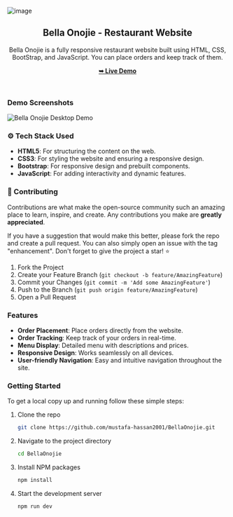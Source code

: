 ![image](https://github.com/user-attachments/assets/7ff74607-f29f-4cde-a375-6887afe02c04)<div align="center">

  <h2 align="center">Bella Onojie - Restaurant Website</h2>

  Bella Onojie is a fully responsive restaurant website built using HTML, CSS, BootStrap, and JavaScript. You can place orders and keep track of them.

  <a href="https://mustafa-hassan2001.github.io/BellaOnojie/"><strong>➥ Live Demo</strong></a>
</div>

<br />

### Demo Screenshots

![Bella Onojie Desktop Demo](https://github.com/Mustafa-Hassan2001/Bella-Onojie/blob/main/1.png)

### ⚙️ Tech Stack Used

- **HTML5**: For structuring the content on the web.
- **CSS3**: For styling the website and ensuring a responsive design.
- **Bootstrap**: For responsive design and prebuilt components.
- **JavaScript**: For adding interactivity and dynamic features.

### 🤝 Contributing

Contributions are what make the open-source community such an amazing place to learn, inspire, and create. Any contributions you make are **greatly appreciated**.

If you have a suggestion that would make this better, please fork the repo and create a pull request. You can also simply open an issue with the tag "enhancement".
Don't forget to give the project a star! ⭐

1. Fork the Project
2. Create your Feature Branch (`git checkout -b feature/AmazingFeature`)
3. Commit your Changes (`git commit -m 'Add some AmazingFeature'`)
4. Push to the Branch (`git push origin feature/AmazingFeature`)
5. Open a Pull Request

### Features

- **Order Placement**: Place orders directly from the website.
- **Order Tracking**: Keep track of your orders in real-time.
- **Menu Display**: Detailed menu with descriptions and prices.
- **Responsive Design**: Works seamlessly on all devices.
- **User-friendly Navigation**: Easy and intuitive navigation throughout the site.

### Getting Started

To get a local copy up and running follow these simple steps:

1. Clone the repo
   ```sh
   git clone https://github.com/mustafa-hassan2001/BellaOnojie.git

2. Navigate to the project directory
      ```sh
   cd BellaOnojie
      
3. Install NPM packages
      ```sh
   npm install

4. Start the development server
      ```sh
   npm run dev
